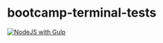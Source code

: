 # bootcamp-terminal-tests
[![NodeJS with Gulp](https://github.com/Whizcat/bootcamp-terminal-tests/actions/workflows/npm-gulp.yml/badge.svg)](https://github.com/Whizcat/bootcamp-terminal-tests/actions/workflows/npm-gulp.yml)
